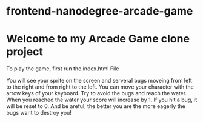 frontend-nanodegree-arcade-game
===============================

# Welcome to my Arcade Game clone project

To play the game, first run the index.html File

You will see your sprite on the screen and serveral bugs moveing from left to the right and from right to the left.
You can move your character with the arrow keys of your keyboard. Try to avoid the bugs and reach the water. When you reached the water your score will increase by 1. If you hit a bug, it will be reset to 0.
And be areful, the better you are the more eagerly the bugs want to destroy you!
